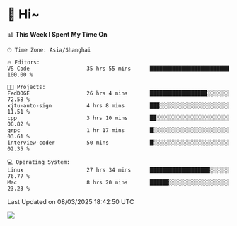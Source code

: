 # 👋 Hi~

<!--START_SECTION:waka-->
📊 **This Week I Spent My Time On** 

```text
🕑︎ Time Zone: Asia/Shanghai

🔥 Editors: 
VS Code                  35 hrs 55 mins      █████████████████████████   100.00 % 

🐱‍💻 Projects: 
FedDOGE                  26 hrs 4 mins       ██████████████████░░░░░░░   72.58 % 
xjtu-auto-sign           4 hrs 8 mins        ███░░░░░░░░░░░░░░░░░░░░░░   11.51 % 
cpp                      3 hrs 10 mins       ██░░░░░░░░░░░░░░░░░░░░░░░   08.82 % 
grpc                     1 hr 17 mins        █░░░░░░░░░░░░░░░░░░░░░░░░   03.61 % 
interview-coder          50 mins             █░░░░░░░░░░░░░░░░░░░░░░░░   02.35 % 

💻 Operating System: 
Linux                    27 hrs 34 mins      ███████████████████░░░░░░   76.77 % 
Mac                      8 hrs 20 mins       ██████░░░░░░░░░░░░░░░░░░░   23.23 % 
```


 Last Updated on 08/03/2025 18:42:50 UTC
<!--END_SECTION:waka-->

![](https://komarev.com/ghpvc/?username=lvdongyi&label=Profile%20views&color=0e75b6&style=flat)
<!---
lvdongyi/lvdongyi is a ✨ special ✨ repository because its `README.md` (this file) appears on your GitHub profile.
You can click the Preview link to take a look at your changes.
--->
